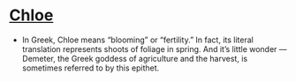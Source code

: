 # [Chloe](Chloe.md.md)
- In Greek, Chloe means “blooming” or “fertility.” In fact, its literal translation represents shoots of foliage in spring. And it’s little wonder — Demeter, the Greek goddess of agriculture and the harvest, is sometimes referred to by this epithet.
